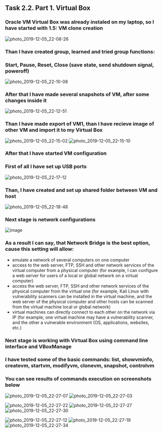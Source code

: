## Task 2.2. Part 1. Virtual Box

### Oracle VM Virtual Box was already instaled on my laptop, so I have started with 1.5: VM clone creation
![photo_2019-12-05_22-08-26](https://user-images.githubusercontent.com/58468159/70269824-ce86ab00-17ab-11ea-893e-e5acd6cd367c.jpg)

### Than I have created group, learned and tried group functions:
### Start, Pause, Reset, Close (save state, send shutdown signal, poweroff)
![photo_2019-12-05_22-10-08](https://user-images.githubusercontent.com/58468159/70269928-055cc100-17ac-11ea-8fca-e39f2bd2f62b.jpg)

### After that I have made several snapshots of VM, after some changes inside it
![photo_2019-12-05_22-12-51](https://user-images.githubusercontent.com/58468159/70270142-67b5c180-17ac-11ea-9ee0-192065ae0d9b.jpg)

### Than I have made export of VM1, than I have recieve image of other VM and import it to my Virtual Box

![photo_2019-12-05_22-15-02](https://user-images.githubusercontent.com/58468159/70270281-bb280f80-17ac-11ea-8b76-95394df548d5.jpg)
![photo_2019-12-05_22-15-10](https://user-images.githubusercontent.com/58468159/70270289-bebb9680-17ac-11ea-99eb-1fcb997f62ba.jpg)

### After that I have started VM configuration
### First of all I have set up USB ports

![photo_2019-12-05_22-17-12](https://user-images.githubusercontent.com/58468159/70270414-080be600-17ad-11ea-93ae-7c7d3bcc8555.jpg)

### Than, I have created and set up shared folder between VM and host
![photo_2019-12-05_22-18-48](https://user-images.githubusercontent.com/58468159/70270492-3c7fa200-17ad-11ea-8161-f0cc2fdd104d.jpg)


### Next stage is network configurations 
![image](https://user-images.githubusercontent.com/58468159/70270547-5620e980-17ad-11ea-953d-b2f2411e3cca.png)


### As a result I can say, that Network Bridge is the best option, cause this setting will allow:	
	
* emulate a network of several computers on one computer	
* access to the web server, FTP, SSH and other network services of the virtual computer from a physical computer (for example, I can configure a web server for users of a local or global network on a virtual computer)
* access the web server, FTP, SSH and other network services of the physical computer from the virtual one (for example, Kali Linux with vulnerability scanners can be installed in the virtual machine, and the web server of the physical computer and other hosts can be scanned from the virtual machine local or global network)	
* virtual machines can directly connect to each other on the network via IP (for example, one virtual machine may have a vulnerability scanner, and the other a vulnerable environment (OS, applications, websites, etc.)	

### Next stage is working with Virtual Box using command line interface and VBoxManage
### I have tested some of the basic commands: list, showvminfo, createvm, startvm, modifyvm, clonevm, snapshot, controlvm
### You can see results of commands execution on screenshots below

![photo_2019-12-05_22-27-07](https://user-images.githubusercontent.com/58468159/70271124-77360a00-17ae-11ea-92d5-2d0b39e23c23.jpg)
![photo_2019-12-05_22-27-03](https://user-images.githubusercontent.com/58468159/70271123-769d7380-17ae-11ea-87ee-2834e0ca6367.jpg)


![photo_2019-12-05_22-27-22](https://user-images.githubusercontent.com/58468159/70271116-769d7380-17ae-11ea-9a40-d6fcad843d73.jpg)
![photo_2019-12-05_22-27-27](https://user-images.githubusercontent.com/58468159/70271119-769d7380-17ae-11ea-8795-661bb54788aa.jpg)
![photo_2019-12-05_22-27-30](https://user-images.githubusercontent.com/58468159/70271120-769d7380-17ae-11ea-8725-d6d2c3aa553d.jpg)



![photo_2019-12-05_22-27-12](https://user-images.githubusercontent.com/58468159/70271125-77360a00-17ae-11ea-8f61-afcd7fe20d61.jpg)
![photo_2019-12-05_22-27-19](https://user-images.githubusercontent.com/58468159/70271114-7604dd00-17ae-11ea-9aed-c8c5f8e09add.jpg)
![photo_2019-12-05_22-27-34](https://user-images.githubusercontent.com/58468159/70271122-769d7380-17ae-11ea-9f0b-445157957c55.jpg)
